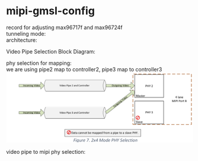 # mipi-gmsl-config
record for adjusting max96717f and max96724f  
tunneling mode:  
architecture:  

Video Pipe Selection Block Diagram:  

phy selection for mapping:  
we are using pipe2 map to controller2, pipe3 map to controller3  
![alt text](https://github.com/joshuahwfwEE/mipi-gmsl-config/blob/main/4x2_mode_phy_sel.png?raw=true)  

video pipe to mipi phy selection:  
